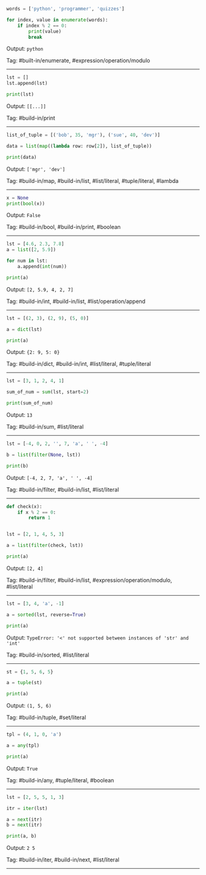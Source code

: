 ```python
words = ['python', 'programmer', 'quizzes']

for index, value in enumerate(words):
    if index % 2 == 0:
        print(value)
        break
```
Output: `python`

Tag: #built-in/enumerate, #expression/operation/modulo

---
```python
lst = []
lst.append(lst)

print(lst)
```
Output: `[[...]]`

Tag: #build-in/print

---

```python
list_of_tuple = [('bob', 35, 'mgr'), ('sue', 40, 'dev')]

data = list(map((lambda row: row[2]), list_of_tuple))

print(data)
```

Output: `['mgr', 'dev']`

Tag: #build-in/map, #build-in/list, #list/literal, #tuple/literal, #lambda

---

```python
x = None
print(bool(x))
```

Output: `False`

Tag: #build-in/bool, #build-in/print, #boolean

---

```python
lst = [4.6, 2.3, 7.8]
a = list([2, 5.9])

for num in lst:
    a.append(int(num))

print(a)
```

Output: `[2, 5.9, 4, 2, 7]`

Tag: #build-in/int, #build-in/list, #list/operation/append

---

```python
lst = [(2, 3), (2, 9), (5, 0)]

a = dict(lst)

print(a)
```

Output: `{2: 9, 5: 0}`

Tag: #build-in/dict, #build-in/int, #list/literal, #tuple/literal

---

```python
lst = [3, 1, 2, 4, 1]

sum_of_num = sum(lst, start=2)

print(sum_of_num)
```

Output: `13`

Tag: #build-in/sum, #list/literal

---

```python
lst = [-4, 0, 2, '', 7, 'a', ' ', -4]

b = list(filter(None, lst))

print(b)
```

Output: `[-4, 2, 7, 'a', ' ', -4]`

Tag: #build-in/filter, #build-in/list, #list/literal

---

```python
def check(x):
    if x % 2 == 0:
        return 1


lst = [2, 1, 4, 5, 3]

a = list(filter(check, lst))

print(a)
```

Output: `[2, 4]`

Tag: #build-in/filter, #build-in/list, #expression/operation/modulo, #list/literal

---

```python
lst = [3, 4, 'a', -1]

a = sorted(lst, reverse=True)

print(a)
```

Output: `TypeError: '<' not supported between instances of 'str' and 'int'`

Tag: #build-in/sorted, #list/literal

---

```python
st = {1, 5, 6, 5}

a = tuple(st)

print(a)
```

Output: `(1, 5, 6)`

Tag: #build-in/tuple, #set/literal

---

```python
tpl = (4, 1, 0, 'a')

a = any(tpl)

print(a)
```

Output: `True`

Tag: #build-in/any, #tuple/literal, #boolean

---

```python
lst = [2, 5, 5, 1, 3]

itr = iter(lst)

a = next(itr)
b = next(itr)

print(a, b)
```

Output: `2 5`

Tag: #build-in/iter, #build-in/next, #list/literal

---
